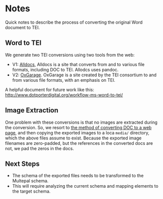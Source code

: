 # Notes 

Quick notes to describe the process of converting the original Word document to TEI.

## Word to TEI

We generate two TEI conversions using two tools from the web:

* V1: [Alldocs](https://alldocs.app/convert-word-docx-to-tei-simple), Alldocs is a site that converts from and to various file formats, including DOC to TEI. Allodcs uses pandoc.
* V2: [OxGarage](https://oxgarage2.tei-c.org). OxGarage is a site created by the TEI consortium to and from various file formats, with an emphasis on TEI.

A helpful document for future work like this: http://www.dotporterdigital.org/workflow-ms-word-to-tei/ 

## Image Extraction

One problem with these conversions is that no images are extracted during the conversion. So,
we resort to [the method of converting DOC to a web page](https://support.microsoft.com/en-us/topic/wd-how-to-extract-embedded-images-from-a-word-document-f478bf7f-3bba-6afb-6ddc-3eeb284af36b), and then copying the exported images to a loca `media/` directory, which 
the above files assume to exist. Because the exported image filenames are zero-padded, but the references in the converted docs are not, we pad the zeros in the docs.

## Next Steps

* The schema of the exported files needs to be transformed to the Multepal schema.
* This will require analyzing the current schema and mapping elements to the target schema.